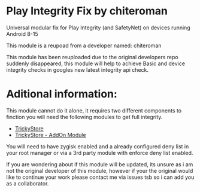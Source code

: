 # Play Integrity Fix by chiteroman
Universal modular fix for Play Integrity (and SafetyNet) on devices running Android 8-15

This module is a reupoad from a developer named: chiteroman

This module has been reuploaded due to the original developers repo suddenly disappeared, this module will help to achieve Basic and device integrity checks in googles new latest integrity api check.

# Aditional information:
This module cannot do it alone, it requires two different components to finction you will need the following modules to get full integrity.

- [TrickyStore](https://github.com/5ec1cff/TrickyStore)
- [TrickyStore - AddOn Module](https://github.com/KOWX712/Tricky-Addon-Update-Target-List)

You will need to have zygisk enabled and a already configured deny list in your root manager or via a 3rd party module with enforce deny list enabled.

If you are wondering about if this module will be updated, its unsure as i am not the original developer of this module, however if your the original would like to continue your work please contact me via issues tsb so i can add you as a collaborator.
